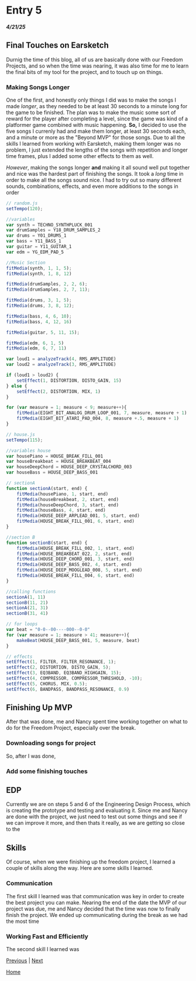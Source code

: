 # Entry 5
##### 4/21/25

## Final Touches on Earsketch
Durnig the time of this blog, all of us are basically done with our Freedom Projects, and so when the time was nearing, it was also time for me to learn the final bits of my tool for the project, and to touch up on things.

### Making Songs Longer
One of the first, and honestly only things I did was to make the songs I made *longer*, as they needed to be at least 30 seconds to a minute long for the game to be finished. The plan was to make the music some sort of reward for the player after completing a level, since the game was kind of a platformer game combined with music happening. **So,** I decided to use the five songs I currenly had and make them longer, at least 30 seconds each, and a minute or more as the "Beyond MVP" for those songs. Due to all the skills I learned from working with Earsketch, making them longer was no problem, I just extended the lengths of the songs with repetition and longer time frames, plus I added some other effects to them as well.

*However*, making the songs longer **and** making it all sound well put together and nice was the hardest part of finishing the songs. It took a *long* time in order to make all the songs sound nice. I had to try out so many different sounds, combinations, effects, and even more additions to the songs in order 

```js
// random.js
setTempo(120);

//variables
var synth = TECHNO_SYNTHPLUCK_001
var drumSamples = Y18_DRUM_SAMPLES_2
var drums = Y01_DRUMS_1
var bass = Y11_BASS_1
var guitar = Y11_GUITAR_1
var edm = YG_EDM_PAD_5

//Music Section
fitMedia(synth, 1, 1, 5);
fitMedia(synth, 1, 8, 12)

fitMedia(drumSamples, 2, 2, 6);
fitMedia(drumSamples, 2, 7, 11);

fitMedia(drums, 3, 1, 5);
fitMedia(drums, 3, 8, 12);

fitMedia(bass, 4, 6, 10);
fitMedia(bass, 4, 12, 16)

fitMedia(guitar, 5, 11, 15);

fitMedia(edm, 6, 1, 5)
fitMedia(edm, 6, 7, 11)

var loud1 = analyzeTrack(4, RMS_AMPLITUDE)
var loud2 = analyzeTrack(3, RMS_AMPLITUDE)

if (loud1 > loud2) {
    setEffect(1, DISTORTION, DISTO_GAIN, 15)
} else {
    setEffect(2, DISTORTION, MIX, 1)
}

for (var measure = 1; measure < 9; measure++){
    fitMedia(EIGHT_BIT_ANALOG_DRUM_LOOP_001, 7, measure, measure + 1)
    fitMedia(EIGHT_BIT_ATARI_PAD_004, 8, measure +.5, measure + 1)
}

// house.js
setTempo(115);

//variables house
var housePiano = HOUSE_BREAK_FILL_001
var houseBreakbeat = HOUSE_BREAKBEAT_004
var houseDeepChord = HOUSE_DEEP_CRYSTALCHORD_003
var houseBass = HOUSE_DEEP_BASS_001

// sectionA
function sectionA(start, end) {
    fitMedia(housePiano, 1, start, end)
    fitMedia(houseBreakbeat, 2, start, end)
    fitMedia(houseDeepChord, 3, start, end)
    fitMedia(houseBass, 4, start, end)
    fitMedia(HOUSE_DEEP_ARPLEAD_001, 5, start, end)
    fitMedia(HOUSE_BREAK_FILL_001, 6, start, end)
}

//section B
function sectionB(start, end) {
    fitMedia(HOUSE_BREAK_FILL_002, 1, start, end)
    fitMedia(HOUSE_BREAKBEAT_022, 2, start, end)
    fitMedia(HOUSE_DEEP_CHORD_001, 3, start, end)
    fitMedia(HOUSE_DEEP_BASS_002, 4, start, end)
    fitMedia(HOUSE_DEEP_MOOGLEAD_008, 5, start, end)
    fitMedia(HOUSE_BREAK_FILL_004, 6, start, end)
}

//calling functions
sectionA(1, 11)
sectionB(11, 21)
sectionA(21, 31)
sectionB(31, 41)

// for loops
var beat = "0-0--00----000--0-0"
for (var measure = 1; measure > 41; measure++){
    makeBeat(HOUSE_DEEP_BASS_001, 5, measure, beat)
}

// effects
setEffect(1, FILTER, FILTER_RESONANCE, 1);
setEffect(2, DISTORTION, DISTO_GAIN, 5);
setEffect(3, EQ3BAND, EQ3BAND_HIGHGAIN, 15);
setEffect(4, COMPRESSOR, COMPRESSOR_THRESHOLD, -10);
setEffect(5, CHORUS, MIX, 0.5);
setEffect(6, BANDPASS, BANDPASS_RESONANCE, 0.9)
```

## Finishing Up MVP
After that was done, me and Nancy spent time working together on what to do for the Freedom Project, especially over the break.

### Downloading songs for project
So, after I was done, 

### Add some finishing touches


## EDP
Currently we are on steps 5 and 6 of the Engineering Design Process, which is creating the prototype and testing and evaluating it. Since me and Nancy are done with the project, we just need to test out some things and see if we can improve it more, and then thats it really, as we are getting so close to the 

## Skills
Of course, when we were finishing up the freedom project, I learned a couple of skills along the way. Here are some skills I learned.

### Communication
The first skill I learned was that communication was key in order to create the best project you can make. Nearing the end of the date the MVP of our project was due, me and Nancy decided that the time was now to finally finish the project. We ended up communicating during the break as we had the most time

### Working Fast and Efficiently
The second skill I learned was 

[Previous](entry04.md) | [Next](entry06.md)

[Home](../README.md)
